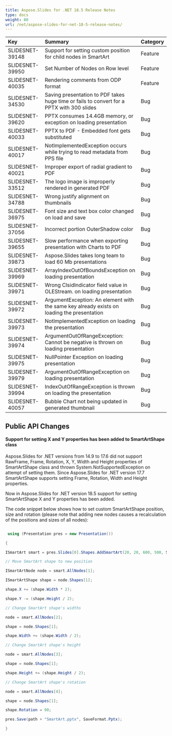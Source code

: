 ```yaml
---
title: Aspose.Slides for .NET 18.5 Release Notes
type: docs
weight: 80
url: /net/aspose-slides-for-net-18-5-release-notes/
---
```


|**Key**|**Summary**|**Category**|
| :- | :- | :- |
|SLIDESNET-39148|Support for setting custom position for child nodes in SmartArt|Feature|
|SLIDESNET-39950|Set Number of Nodes on Row level|Feature|
|SLIDESNET-40035|Rendering comments from ODP format|Feature|
|SLIDESNET-34530|Saving presentation to PDF takes huge time or fails to convert for a PPTX with 300 slides|Bug|
|SLIDESNET-39620|PPTX consumes 14.4GB memory, or exception on loading presentation|Bug|
|SLIDESNET-40033|PPTX to PDF - Embedded font gets substituted|Bug|
|SLIDESNET-40017|NotImplementedException occurs while trying to read metadata from PPS file|Bug|
|SLIDESNET-40021|Improper export of radial gradient to PDF|Bug|
|SLIDESNET-33512|The logo image is improperly rendered in generated PDF|Bug|
|SLIDESNET-34788|Wrong justify alignment on thumbnails|Bug|
|SLIDESNET-36975|Font size and text box color changed on load and save|Bug|
|SLIDESNET-37056|Incorrect portion OuterShadow color|Bug|
|SLIDESNET-39655|Slow performance when exporting presentation with Charts to PDF|Bug|
|SLIDESNET-39873|Aspose.Slides takes long team to load 60 Mb presentations|Bug|
|SLIDESNET-39969|ArrayIndexOutOfBoundsException on loading presentation|Bug|
|SLIDESNET-39971|Wrong ClsidIndicator field value in OLEStream. on loading presentation|Bug|
|SLIDESNET-39972|ArgumentException: An element with the same key already exists on loading the presentation|Bug|
|SLIDESNET-39973|NotImplementedException on loading the presentation|Bug|
|SLIDESNET-39974|ArgumentOutOfRangeException: Cannot be negative is thrown on loading presentation|Bug|
|SLIDESNET-39975|NullPointer Exception on loading presentation|Bug|
|SLIDESNET-39979|ArgumentOutOfRangeException on loading presentation|Bug|
|SLIDESNET-39994|IndexOutOfRangeException is thrown on loading the presentation|Bug|
|SLIDESNET-40057|Bubble Chart not being updated in generated thumbnail|Bug|
## **Public API Changes**
#### **Support for setting X and Y properties has been added to SmartArtShape class**
Aspose.Slides for .NET versions from 14.9 to 17.6 did not support RawFrame, Frame, Rotation, X, Y, Width and Height properties of SmartArtShape class and thrown System.NotSupportedException on attempt of setting them. Since Aspose.Slides for .NET version 17.7 SmartArtShape supports setting Frame, Rotation, Width and Height properties.

Now in Aspose.Slides for .NET version 18.5 support for setting SmartArtShape X and Y properties has been added.

The code snippet below shows how to set custom SmartArtShape position, size and rotation (please note that adding new nodes causes a recalculation of the positions and sizes of all nodes):

``` csharp

 using (Presentation pres = new Presentation())

{

ISmartArt smart = pres.Slides[0].Shapes.AddSmartArt(20, 20, 600, 500, SmartArtLayoutType.OrganizationChart);

// Move SmartArt shape to new position

ISmartArtNode node = smart.AllNodes[1];

ISmartArtShape shape = node.Shapes[1];

shape.X += (shape.Width * 2);

shape.Y -= (shape.Height / 2);

// Change SmartArt shape's widths

node = smart.AllNodes[2];

shape = node.Shapes[1];

shape.Width += (shape.Width / 2);

// Change SmartArt shape's height

node = smart.AllNodes[3];

shape = node.Shapes[1];

shape.Height += (shape.Height / 2);

// Change SmartArt shape's rotation

node = smart.AllNodes[4];

shape = node.Shapes[1];

shape.Rotation = 90;

pres.Save(path + "SmartArt.pptx", SaveFormat.Pptx);

}

``` 
